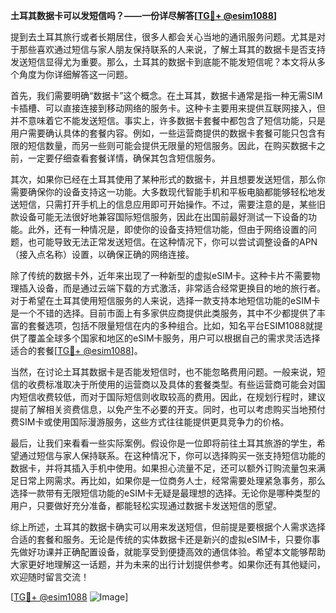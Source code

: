 **土耳其数据卡可以发短信吗？——一份详尽解答[[TG💪+ @esim1088](https://t.me/s/esim1088)]**

提到去土耳其旅行或者长期居住，很多人都会关心当地的通讯服务问题。尤其是对于那些喜欢通过短信与家人朋友保持联系的人来说，了解土耳其的数据卡是否支持发送短信显得尤为重要。那么，土耳其的数据卡到底能不能发短信呢？本文将从多个角度为你详细解答这一问题。

首先，我们需要明确“数据卡”这个概念。在土耳其，数据卡通常是指一种无需SIM卡插槽、可以直接连接到移动网络的服务卡。这种卡主要用来提供互联网接入，但并不意味着它不能发送短信。事实上，许多数据卡套餐中都包含了短信功能，只是用户需要确认具体的套餐内容。例如，一些运营商提供的数据卡套餐可能只包含有限的短信数量，而另一些则可能会提供无限量的短信服务。因此，在购买数据卡之前，一定要仔细查看套餐详情，确保其包含短信服务。

其次，如果你已经在土耳其使用了某种形式的数据卡，并且想要发送短信，那么你需要确保你的设备支持这一功能。大多数现代智能手机和平板电脑都能够轻松地发送短信，只需打开手机上的信息应用即可开始操作。不过，需要注意的是，某些旧款设备可能无法很好地兼容国际短信服务，因此在出国前最好测试一下设备的功能。此外，还有一种情况是，即使你的设备支持短信功能，但由于网络设置的问题，也可能导致无法正常发送短信。在这种情况下，你可以尝试调整设备的APN（接入点名称）设置，以确保正确的网络连接。

除了传统的数据卡外，近年来出现了一种新型的虚拟eSIM卡。这种卡片不需要物理插入设备，而是通过云端下载的方式激活，非常适合经常更换目的地的旅行者。对于希望在土耳其使用短信服务的人来说，选择一款支持本地短信功能的eSIM卡是一个不错的选择。目前市面上有多家供应商提供此类服务，其中不少都提供了丰富的套餐选项，包括不限量短信在内的多种组合。比如，知名平台ESIM1088就提供了覆盖全球多个国家和地区的eSIM卡服务，用户可以根据自己的需求灵活选择适合的套餐[[TG💪+ @esim1088](https://t.me/s/esim1088)]。

当然，在讨论土耳其数据卡是否能发短信时，也不能忽略费用问题。一般来说，短信的收费标准取决于所使用的运营商以及具体的套餐类型。有些运营商可能会对国内短信收费较低，而对于国际短信则收取较高的费用。因此，在规划行程时，建议提前了解相关资费信息，以免产生不必要的开支。同时，也可以考虑购买当地预付费SIM卡或使用国际漫游服务，这些方式往往能提供更具竞争力的价格。

最后，让我们来看看一些实际案例。假设你是一位即将前往土耳其旅游的学生，希望通过短信与家人保持联系。在这种情况下，你可以选择购买一张支持短信功能的数据卡，并将其插入手机中使用。如果担心流量不足，还可以额外订购流量包来满足日常上网需求。再比如，如果你是一位商务人士，经常需要处理紧急事务，那么选择一款带有无限短信功能的eSIM卡无疑是最理想的选择。无论你是哪种类型的用户，只要做好充分准备，都能轻松实现通过数据卡发送短信的愿望。

综上所述，土耳其的数据卡确实可以用来发送短信，但前提是要根据个人需求选择合适的套餐和服务。无论是传统的实体数据卡还是新兴的虚拟eSIM卡，只要你事先做好功课并正确配置设备，就能享受到便捷高效的通信体验。希望本文能够帮助大家更好地理解这一话题，并为未来的出行计划提供参考。如果你还有其他疑问，欢迎随时留言交流！

[[TG💪+ @esim1088](https://t.me/s/esim1088) ![Image](https://i.postimg.cc/4NQfJmqS/Snipaste-2025-05-13-00-14-12.png)]